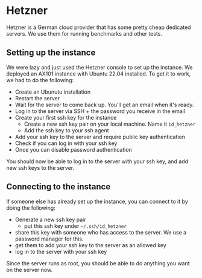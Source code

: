 # Hetzner
Hetzner is a German cloud provider that has some pretty cheap dedicated servers.
We use them for running benchmarks and other tests.

## Setting up the instance
We were lazy and just used the Hetzner console to set up the instance.
We deployed an AX101 instance with Ubuntu 22.04 installed. To get it to work, we had to do the following:
- Create an Ubunutu installation
- Restart the server
- Wait for the server to come back up. You'll get an email when it's ready.
- Log in to the server via SSH + the password you receive in the email
- Create your first ssh key for the instance
  - Create a new ssh key pair on your local machine. Name it `id_hetzner`
  - Add the ssh key to your ssh agent
- Add your ssh key to the server and require public key authentication
- Check if you can log in with your ssh key
- Once you can disable password authentication

You should now be able to log in to the server with your ssh key, and add
new ssh keys to the server.

## Connecting to the instance
If someone else has already set up the instance, you can connect to it by doing the following:

- Generate a new ssh key pair
  - put this ssh key under `~/.ssh/id_hetzner`
- share this key with someone who has access to the server. We use a password manager for this.
- get them to add your ssh key to the server as an allowed key
- log in to the server with your ssh key

Since the server runs as root, you should be able to do anything you want on the server now.